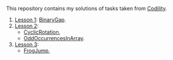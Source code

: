 This repository contains my solutions of tasks taken from [Codility](https://app.codility.com/programmers/lessons/2-arrays/).

1. [Lesson 1](https://app.codility.com/programmers/lessons/1-iterations/): [BinaryGap](https://app.codility.com/programmers/lessons/1-iterations/binary_gap/).
2. [Lesson 2](https://app.codility.com/programmers/lessons/2-arrays/):
   + [CyclicRotation](https://app.codility.com/programmers/lessons/2-arrays/cyclic_rotation/),
   + [OddOccurrencesInArray](https://app.codility.com/programmers/lessons/2-arrays/odd_occurrences_in_array/).
3. [Lesson 3](https://app.codility.com/programmers/lessons/3-time_complexity/):
   + [FrogJump](https://app.codility.com/programmers/lessons/3-time_complexity/frog_jmp/),

